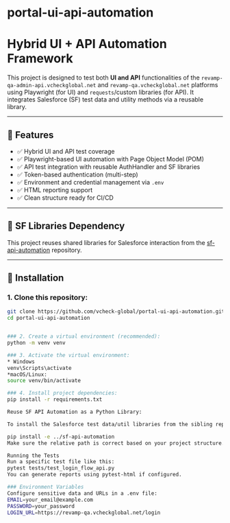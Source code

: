 # portal-ui-api-automation

# Hybrid UI + API Automation Framework

This project is designed to test both **UI and API** functionalities of the `revamp-qa-admin-api.vcheckglobal.net` and `revamp-qa.vcheckglobal.net` platforms using Playwright (for UI) and `requests`/custom libraries (for API). It integrates Salesforce (SF) test data and utility methods via a reusable library.

---

## 🔧 Features

- ✅ Hybrid UI and API test coverage
- ✅ Playwright-based UI automation with Page Object Model (POM)
- ✅ API test integration with reusable AuthHandler and SF libraries
- ✅ Token-based authentication (multi-step)
- ✅ Environment and credential management via `.env`
- ✅ HTML reporting support
- ✅ Clean structure ready for CI/CD

---

## 📁 SF Libraries Dependency

This project reuses shared libraries for Salesforce interaction from the [sf-api-automation](https://github.com/vcheck-global/sf-api-automation) repository.

---

## 🚀 Installation

### 1. Clone this repository:

```bash
git clone https://github.com/vcheck-global/portal-ui-api-automation.git
cd portal-ui-api-automation


### 2. Create a virtual environment (recommended):
python -m venv venv

### 3. Activate the virtual environment:
* Windows
venv\Scripts\activate
*macOS/Linux:
source venv/bin/activate

### 4. Install project dependencies:
pip install -r requirements.txt

Reuse SF API Automation as a Python Library:

To install the Salesforce test data/util libraries from the sibling repo:

pip install -e ../sf-api-automation
Make sure the relative path is correct based on your project structure.

Running the Tests
Run a specific test file like this:
pytest tests/test_login_flow_api.py
You can generate reports using pytest-html if configured.

### Environment Variables
Configure sensitive data and URLs in a .env file:
EMAIL=your_email@example.com
PASSWORD=your_password
LOGIN_URL=https://revamp-qa.vcheckglobal.net/login
